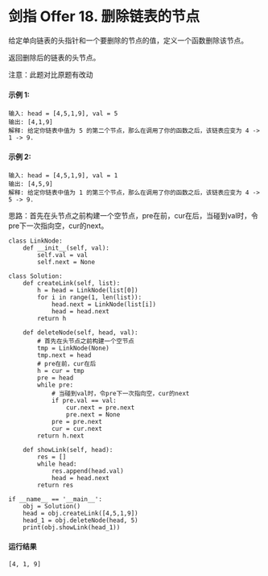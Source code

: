 # 剑指 Offer 18. 删除链表的节点
给定单向链表的头指针和一个要删除的节点的值，定义一个函数删除该节点。

返回删除后的链表的头节点。

注意：此题对比原题有改动

#### 示例 1:

    输入: head = [4,5,1,9], val = 5
    输出: [4,1,9]
    解释: 给定你链表中值为 5 的第二个节点，那么在调用了你的函数之后，该链表应变为 4 -> 1 -> 9.
#### 示例 2:

    输入: head = [4,5,1,9], val = 1
    输出: [4,5,9]
    解释: 给定你链表中值为 1 的第三个节点，那么在调用了你的函数之后，该链表应变为 4 -> 5 -> 9.

思路：首先在头节点之前构建一个空节点，pre在前，cur在后，当碰到val时，令pre下一次指向空，cur的next。

    class LinkNode:
        def __init__(self, val):
            self.val = val
            self.next = None

    class Solution:
        def createLink(self, list):
            h = head = LinkNode(list[0])
            for i in range(1, len(list)):
                head.next = LinkNode(list[i])
                head = head.next
            return h

        def deleteNode(self, head, val):
            # 首先在头节点之前构建一个空节点
            tmp = LinkNode(None)
            tmp.next = head
            # pre在前，cur在后
            h = cur = tmp
            pre = head
            while pre:
                # 当碰到val时，令pre下一次指向空，cur的next
                if pre.val == val:
                    cur.next = pre.next
                    pre.next = None
                pre = pre.next
                cur = cur.next
            return h.next

        def showLink(self, head):
            res = []
            while head:
                res.append(head.val)
                head = head.next
            return res

    if __name__ == '__main__':
        obj = Solution()
        head = obj.createLink([4,5,1,9])
        head_1 = obj.deleteNode(head, 5)
        print(obj.showLink(head_1))

#### 运行结果
    [4, 1, 9]
